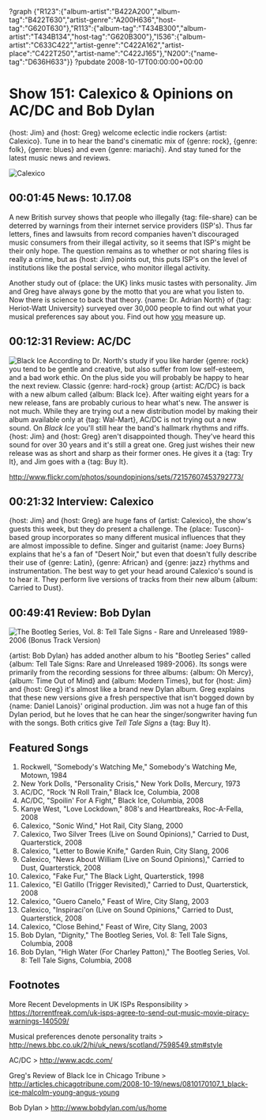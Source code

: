 ?graph {"R123":{"album-artist":"B422A200","album-tag":"B422T630","artist-genre":"A200H636","host-tag":"G620T630"},"R113":{"album-tag":"T434B300","album-artist":"T434B134","host-tag":"G620B300"},"I536":{"album-artist":"C633C422","artist-genre":"C422A162","artist-place":"C422T250","artist-name":"C422J165"},"N200":{"name-tag":"D636H633"}}
?pubdate 2008-10-17T00:00:00+00:00

# Show 151: Calexico & Opinions on AC/DC and Bob Dylan
{host: Jim} and {host: Greg} welcome eclectic indie rockers {artist: Calexico}. Tune in to hear the band's cinematic mix of {genre: rock}, {genre: folk}, {genre: blues} and even {genre: mariachi}. And stay tuned for the latest music news and reviews.

![Calexico](http://static.soundopinions.org/images/2008/calexico.jpg)

## 00:01:45 News: 10.17.08
A new British survey shows that people who illegally {tag: file-share} can be deterred by warnings from their internet service providers (ISP's). Thus far letters, fines and lawsuits from record companies haven't discouraged music consumers from their illegal activity, so it seems that ISP's might be their only hope. The question remains as to whether or not sharing files is really a crime, but as {host: Jim} points out, this puts ISP's on the level of institutions like the postal service, who monitor illegal activity.

Another study out of {place: the UK} links music tastes with personality. Jim and Greg have always gone by the motto that you are what you listen to. Now there is science to back that theory. {name: Dr. Adrian North} of {tag: Heriot-Watt University} surveyed over 30,000 people to find out what your musical preferences say about you. Find out how [you](http://news.bbc.co.uk/2/hi/uk_news/scotland/7598549.stm#style) measure up.

## 00:12:31 Review: AC/DC
![Black Ice](http://is1.mzstatic.com/image/thumb/Music4/v4/07/4d/8b/074d8b60-3b27-4527-1243-cf12e0d3759b/source/600x600bb.jpg "5040714/574052242")
According to Dr. North's study if you like harder {genre: rock} you tend to be gentle and creative, but also suffer from low self-esteem, and a bad work ethic. On the plus side you will probably be happy to hear the next review. Classic {genre: hard-rock} group {artist: AC/DC} is back with a new album called {album: Black Ice}. After waiting eight years for a new release, fans are probably curious to hear what's new. The answer is not much. While they are trying out a new distribution model by making their album available only at {tag: Wal-Mart}, AC/DC is not trying out a new sound. On *Black Ice* you'll still hear the band's hallmark rhythms and riffs. {host: Jim} and {host: Greg} aren't disappointed though. They've heard this sound for over 30 years and it's still a great one. Greg just wishes their new release was as short and sharp as their former ones. He gives it a {tag: Try It}, and Jim goes with a {tag: Buy It}.

http://www.flickr.com/photos/soundopinions/sets/72157607453792773/

## 00:21:32 Interview: Calexico
{host: Jim} and {host: Greg} are huge fans of {artist: Calexico}, the show's guests this week, but they do present a challenge. The {place: Tuscon}-based group incorporates so many different musical influences that they are almost impossible to define. Singer and guitarist {name: Joey Burns} explains that he's a fan of  "Desert Noir," but even that doesn't fully describe their use of {genre: Latin}, {genre: African} and {genre: jazz} rhythms and instrumentation. The best way to get your head around Calexico's sound is to hear it. They perform live versions of tracks from their new album {album: Carried to Dust}.

## 00:49:41 Review: Bob Dylan
![The Bootleg Series, Vol. 8: Tell Tale Signs - Rare and Unreleased 1989-2006 (Bonus Track Version)](http://is1.mzstatic.com/image/thumb/Features6/v4/cf/1c/ce/cf1ccece-3fc0-058d-65f3-c926b2aa4425/dj.lwvbdbtx.jpg/600x600bb-85.jpg "462006/293209884")

{artist: Bob Dylan} has added another album to his "Bootleg Series" called {album: Tell Tale Signs: Rare and Unreleased 1989-2006}. Its songs were primarily from the recording sessions for three albums: {album: Oh Mercy}, {album: Time Out of Mind} and {album: Modern Times}, but for {host: Jim} and {host: Greg} it's almost like a brand new Dylan album. Greg explains that these new versions give a fresh perspective that isn't bogged down by {name: Daniel Lanois}' original production. Jim was not a huge fan of this Dylan period, but he loves that he can hear the singer/songwriter having fun with the songs. Both critics give *Tell Tale Signs* a {tag: Buy It}.

## Featured Songs
1. Rockwell, "Somebody's Watching Me," Somebody's Watching Me, Motown, 1984
2. New York Dolls, "Personality Crisis," New York Dolls, Mercury, 1973
3. AC/DC, "Rock 'N Roll Train," Black Ice, Columbia, 2008
4. AC/DC, "Spoilin' For A Fight," Black Ice, Columbia, 2008
5. Kanye West, "Love Lockdown," 808's and Heartbreaks, Roc-A-Fella, 2008
6. Calexico, "Sonic Wind," Hot Rail, City Slang, 2000 
7. Calexico, Two Silver Trees (Live on Sound Opinions)," Carried to Dust, Quarterstick, 2008 
8. Calexico, "Letter to Bowie Knife," Garden Ruin, City Slang, 2006
9. Calexico, "News About William (Live on Sound Opinions)," Carried to Dust, Quarterstick, 2008 
10. Calexico, "Fake Fur," The Black Light, Quarterstick, 1998
11. Calexico, "El Gatillo (Trigger Revisited)," Carried to Dust, Quarterstick, 2008
12. Calexico, "Guero Canelo," Feast of Wire, City Slang, 2003
13. Calexico, "Inspiraci'on (Live on Sound Opinions," Carried to Dust, Quarterstick, 2008
14. Calexico, "Close Behind," Feast of Wire, City Slang, 2003
15. Bob Dylan, "Dignity," The Bootleg Series, Vol. 8: Tell Tale Signs, Columbia, 2008
16. Bob Dylan, "High Water (For Charley Patton)," The Bootleg Series, Vol. 8: Tell Tale Signs, Columbia, 2008

## Footnotes

More Recent Developments in UK ISPs Responsibility > https://torrentfreak.com/uk-isps-agree-to-send-out-music-movie-piracy-warnings-140509/

Musical preferences denote personality traits > http://news.bbc.co.uk/2/hi/uk_news/scotland/7598549.stm#style

AC/DC > http://www.acdc.com/

Greg's Review of Black Ice in Chicago Tribune > http://articles.chicagotribune.com/2008-10-19/news/0810170107_1_black-ice-malcolm-young-angus-young

Bob Dylan > http://www.bobdylan.com/us/home